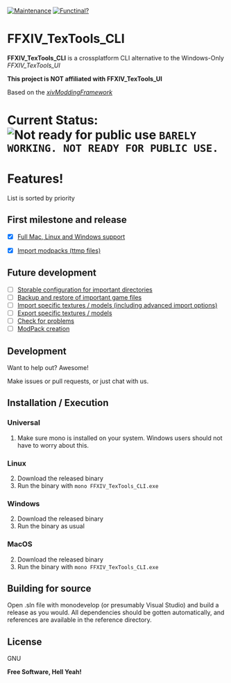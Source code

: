 [![Maintenance](https://img.shields.io/badge/Maintained%3F-yes-green.svg)](https://github.com/fosspill/FFXIV_TexTools_CLI/graphs/commit-activity) [![Functinal?](https://img.shields.io/badge/Functional%3F-yes-success.svg)](#)

# FFXIV_TexTools_CLI


**FFXIV_TexTools_CLI** is a crossplatform CLI alternative to the Windows-Only *FFXIV_TexTools_UI*

**This project is NOT affiliated with FFXIV_TexTools_UI**

Based on the *[xivModdingFramework](https://github.com/liinko/xivModdingFramework)*

# Current Status: ![Not ready for public use](https://placehold.it/15/00ff00/000000?text=+) `BARELY WORKING. NOT READY FOR PUBLIC USE.`

# Features!
List is sorted by priority
## First milestone and release
- [x] [Full Mac, Linux and Windows support](https://github.com/fosspill/FFXIV_TexTools_CLI/issues/1)

- [x] [Import modpacks (ttmp files)](https://github.com/fosspill/FFXIV_TexTools_CLI/issues/2)
 
## Future development
- [ ] [Storable configuration for important directories](https://github.com/fosspill/FFXIV_TexTools_CLI/issues/3)
- [ ] [Backup and restore of important game files](https://github.com/fosspill/FFXIV_TexTools_CLI/issues/4)
- [ ] [Import specific textures / models (including advanced import options)](https://github.com/fosspill/FFXIV_TexTools_CLI/issues/5)
- [ ] [Export specific textures / models](https://github.com/fosspill/FFXIV_TexTools_CLI/issues/6)
- [ ] [Check for problems](https://github.com/fosspill/FFXIV_TexTools_CLI/issues/7)
- [ ] [ModPack creation](https://github.com/fosspill/FFXIV_TexTools_CLI/issues/8)

## Development

Want to help out? Awesome!

Make issues or pull requests, or just chat with us.

## Installation / Execution

### Universal

1) Make sure mono is installed on your system. Windows users should not have to worry about this.

### Linux

2) Download the released binary
3) Run the binary with ```mono FFXIV_TexTools_CLI.exe```

### Windows

2) Download the released binary
3) Run the binary as usual

### MacOS

2) Download the released binary
3) Run the binary with ```mono FFXIV_TexTools_CLI.exe```


## Building for source

Open .sln file with monodevelop (or presumably Visual Studio) and build a release as you would.
All dependencies should be gotten automatically, and references are available in the reference directory.


License
----

GNU


**Free Software, Hell Yeah!**
